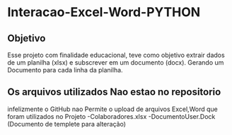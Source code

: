 # Interacao-Excel-Word-PYTHON

## Objetivo
Esse projeto com finalidade educacional, teve como objetivo extrair dados de um planilha (xlsx) e subscrever em um documento (docx). Gerando um Documento para cada linha da planilha.

## Os arquivos utilizados Nao estao no repositorio

infelizmente o GitHub nao Permite o upload de arquivos Excel,Word que foram utilizados no Projeto
-Colaboradores.xlsx
-DocumentoUser.Dock   (Documento de templete para alteração)
